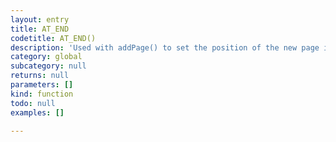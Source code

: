```yaml
---
layout: entry
title: AT_END
codetitle: AT_END()
description: 'Used with addPage() to set the position of the new page in the book.'
category: global
subcategory: null
returns: null
parameters: []
kind: function
todo: null
examples: []

---
```

